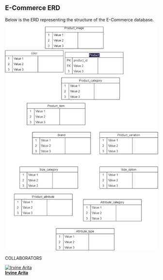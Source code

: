 ## E-Commerce ERD
Below is the ERD representing the structure of the E-Commerce database.

![ERD Diagram](Assets/ERD.png)

COLLABORATORS
<div>
<a href="https://github.com/IrvineArita" target="_blank">
  <img src="https://avatars.githubusercontent.com/u/104714190?v=4" width="100px" alt="Irvine Arita"/>
  <br />
  <b>Irvine Arita</b>
</a>
</div>